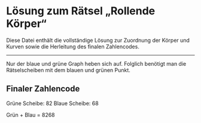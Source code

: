 # Lösung zum Rätsel „Rollende Körper“

Diese Datei enthält die vollständige Lösung zur Zuordnung der Körper und Kurven sowie die Herleitung des finalen Zahlencodes.

---

Nur der blaue und grüne Graph heben sich auf. Folglich benötigt man die Rätselscheiben mit dem blauen und grünen Punkt.

## Finaler Zahlencode

 Grüne Scheibe: 82
 Blaue Scheibe: 68

Grün + Blau = 8268

